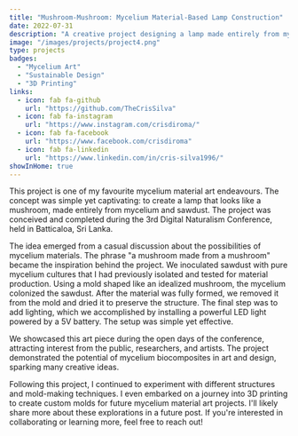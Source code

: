 ```yaml
---
title: "Mushroom-Mushroom: Mycelium Material-Based Lamp Construction"
date: 2022-07-31
description: "A creative project designing a lamp made entirely from mycelium and sawdust, showcased at the Digital Naturalism Conference."
image: "/images/projects/project4.png"
type: projects
badges:
  - "Mycelium Art"
  - "Sustainable Design"
  - "3D Printing"
links:
  - icon: fab fa-github
    url: "https://github.com/TheCrisSilva"
  - icon: fab fa-instagram
    url: "https://www.instagram.com/crisdiroma/"
  - icon: fab fa-facebook
    url: "https://www.facebook.com/crisdiroma"
  - icon: fab fa-linkedin
    url: "https://www.linkedin.com/in/cris-silva1996/"
showInHome: true
---
```


This project is one of my favourite mycelium material art endeavours. The concept was simple yet captivating: to create a lamp that looks like a mushroom, made entirely from mycelium and sawdust. The project was conceived and completed during the 3rd Digital Naturalism Conference, held in Batticaloa, Sri Lanka.

The idea emerged from a casual discussion about the possibilities of mycelium materials. The phrase "a mushroom made from a mushroom" became the inspiration behind the project. We inoculated sawdust with pure mycelium cultures that I had previously isolated and tested for material production. Using a mold shaped like an idealized mushroom, the mycelium colonized the sawdust. After the material was fully formed, we removed it from the mold and dried it to preserve the structure. The final step was to add lighting, which we accomplished by installing a powerful LED light powered by a 5V battery. The setup was simple yet effective.

We showcased this art piece during the open days of the conference, attracting interest from the public, researchers, and artists. The project demonstrated the potential of mycelium biocomposites in art and design, sparking many creative ideas.

Following this project, I continued to experiment with different structures and mold-making techniques. I even embarked on a journey into 3D printing to create custom molds for future mycelium material art projects. I'll likely share more about these explorations in a future post. If you're interested in collaborating or learning more, feel free to reach out!
